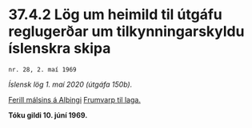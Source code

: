 # 37.4.2 Lög um heimild til útgáfu reglugerðar um tilkynningarskyldu íslenskra skipa

`nr. 28, 2. maí 1969`

_Íslensk lög 1. maí 2020 (útgáfa 150b)._

[Ferill málsins á Alþingi](https://www.althingi.is/thingstorf/thingmalalistar-eftir-thingum/ferill/?ltg=89&mnr=16)
[Frumvarp til laga.](https://www.althingi.is/altext/89/s/pdf/0016.pdf)

**Tóku gildi 10. júní 1969.**


